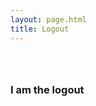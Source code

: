 ```yaml
---
layout: page.html
title: Logout
---
```


<!-- Maintenance Page Start -->

<div class="main home" role="main">
  <div class="section main-menu">
    <div class="row">
      <div class="small-12 columns">
        <div style="padding: 2em 0;">
        <h3>I am the logout</h3>
        </div>
      </div>
    </div>
  </div>
</div>

<script>
if (location.search.substring(1) === 'success=true') {
  window.opener.localStorage.removeItem('userToken');
  window.opener.location.reload();
  window.close();
} 
</script>

<!-- Maintenance Page End -->